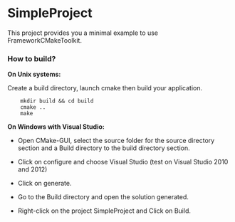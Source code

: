 SimpleProject
=====================

This project provides you a minimal example to use FrameworkCMakeToolkit.

### How to build?

**On Unix systems:**

Create a build directory, launch cmake then build your application.

		mkdir build && cd build
		cmake ..
		make

**On Windows with Visual Studio:**

* Open CMake-GUI, select the source folder for the source directory section and a Build directory to the build directory section.

* Click on configure and choose Visual Studio (test on Visual Studio 2010 and 2012)

* Click on generate.

* Go to the Build directory and open the solution generated.

* Right-click on the project SimpleProject and Click on Build.



